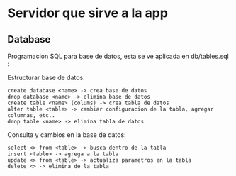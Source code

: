 # Servidor que sirve a la app

## Database
Programacion SQL para base de datos, esta se ve aplicada en db/tables.sql :

Estructurar base de datos:
```
create database <name> -> crea base de datos
drop database <name> -> elimina base de datos
create table <name> (colums) -> crea tabla de datos
alter table <table> -> cambiar configuracion de la tabla, agregar columnas, etc..
drop table <name> -> elimina tabla de datos
```

Consulta y cambios en la base de datos:

```
select <> from <table> -> busca dentro de la tabla
insert <table> -> agrega a la tabla
update <> from <table> -> actualiza parametros en la tabla
delete <> -> elimina de la tabla
```